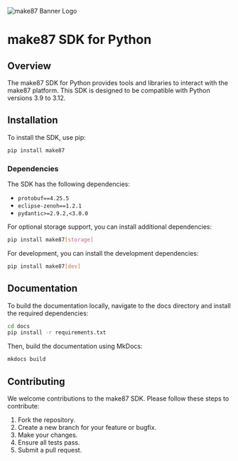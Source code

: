 ![make87 Banner Logo](docs/src/assets/images/make87_ME_1d_cv_cropped.svg)
# make87 SDK for Python

## Overview

The make87 SDK for Python provides tools and libraries to interact with the make87 platform. This SDK is designed to be compatible with Python versions 3.9 to 3.12.

## Installation

To install the SDK, use pip:

```bash
pip install make87
```

### Dependencies

The SDK has the following dependencies:

- `protobuf==4.25.5`
- `eclipse-zenoh==1.2.1`
- `pydantic>=2.9.2,<3.0.0`

For optional storage support, you can install additional dependencies:

```bash
pip install make87[storage]
```

For development, you can install the development dependencies:
```bash
pip install make87[dev]
```

## Documentation
To build the documentation locally, navigate to the docs directory and install the required dependencies:

```bash
cd docs
pip install -r requirements.txt
```

Then, build the documentation using MkDocs:

```bash
mkdocs build
```

## Contributing

We welcome contributions to the make87 SDK. Please follow these steps to contribute:

1. Fork the repository.
2. Create a new branch for your feature or bugfix.
3. Make your changes.
4. Ensure all tests pass.
5. Submit a pull request.